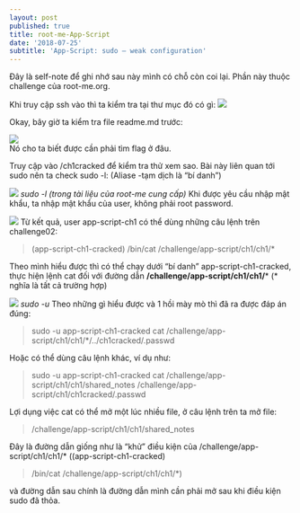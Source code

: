 ```yaml
---
layout: post
published: true
title: root-me-App-Script
date: '2018-07-25'
subtitle: 'App-Script: sudo — weak configuration'
---
```

Đây là self-note để ghi nhớ sau này mình có chỗ còn coi lại. Phần này thuộc challenge của root-me.org.

Khi truy cập ssh vào thì ta kiểm tra tại thư mục đó có gì:
![](https://cdn-images-1.medium.com/max/800/1*Kml88Ux85BzDq6E-b1FHYQ.png)

Okay, bây giờ ta kiểm tra file readme.md trước:

![](https://cdn-images-1.medium.com/max/800/1*zCs-v3krrSbg33IYSm3cgg.png)  
Nó cho ta biết được cần phải tìm flag ở đâu.

Truy cập vào /ch1cracked để kiểm tra thử xem sao. Bài này liên quan tới sudo nên ta check sudo -l: (Aliase -tạm dịch là “bí danh”)

![](https://cdn-images-1.medium.com/max/800/1*mibZwY9RqhCxAKfLwuQ_HA.png)
				*sudo -l (trong tài liệu của root-me cung cấp)*
Khi được yêu cầu nhập mật khẩu, ta nhập mật khẩu của user, không phải root password.

![](https://cdn-images-1.medium.com/max/1200/1*yexziu4liV2SdwKN7wi00Q.png)
Từ kết quả, user app-script-ch1 có thể dùng những câu lệnh trên challenge02:

>(app-script-ch1-cracked) /bin/cat /challenge/app-script/ch1/ch1/*

Theo mình hiểu được thì có thể chạy dưới “bí danh” app-script-ch1-cracked, thực hiện lệnh cat đối với đường dẫn **/challenge/app-script/ch1/ch1/*** (* nghĩa là tất cả trường hợp)

![](https://cdn-images-1.medium.com/max/800/1*Xd3sXqssH6fQyiB_dhvyaw.png)
								*sudo -u*
Theo những gì hiểu được và 1 hồi mày mò thì đã ra được đáp án đúng:

> sudo -u app-script-ch1-cracked cat /challenge/app-script/ch1/ch1/*/../ch1cracked/.passwd

Hoặc có thể dùng câu lệnh khác, ví dụ như:

> sudo -u app-script-ch1-cracked cat /challenge/app-script/ch1/ch1/shared_notes /challenge/app-script/ch1/ch1cracked/.passwd

Lợi dụng việc cat có thể mở một lúc nhiều file, ở câu lệnh trên ta mở file:

> /challenge/app-script/ch1/ch1/shared_notes

Đây là đường dẫn giống như là “khử” điều kiện của /challenge/app-script/ch1/ch1/* ((app-script-ch1-cracked) 
> /bin/cat /challenge/app-script/ch1/ch1/*)  

và đường dẫn sau chính là đường dẫn mình cần phải mở sau khi điều kiện sudo đã thỏa.